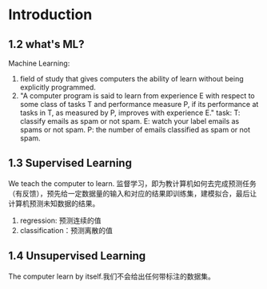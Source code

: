 # Introduction
## 1.2 what's ML?
Machine Learning: 
1.  field of study that gives computers the ability of learn without being explicitly programmed.
2.  "A computer program is said to learn from experience E with respect to some class of tasks T and performance measure P, if its performance at tasks in T, as measured by P, improves with experience E."
task:
T: classify emails as spam or not spam.
E: watch your label emails as spams or not spam. 
P: the number of emails classified as spam or not spam.
## 1.3 Supervised Learning 
We teach the computer to learn.
监督学习，即为教计算机如何去完成预测任务（有反馈），预先给一定数据量的输入和对应的结果即训练集，建模拟合，最后让计算机预测未知数据的结果。
1. regression: 预测连续的值
2. classification：预测离散的值

## 1.4 Unsupervised Learning 
The computer learn by itself.我们不会给出任何带标注的数据集。

